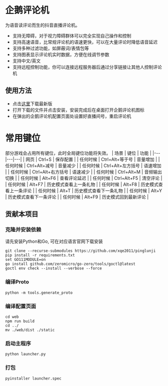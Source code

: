# 企鹅评论机
为语音读评论而生的抖音直播评论机。
- 支持无障碍，对于视力障碍群体可以完全实现自己操作和控制
- 支持高速语音，比常规评论机的语速更快，可以在大量评论时降低语音延迟
- 支持多种过滤功能，如屏蔽词/表情包等
- 支持图表显示评论机实时数据，方便在线调节参数
- 支持中文/英文
- 支持远程控制功能，你可以连接远程服务器后通过分享链接让其他人控制评论机

## 使用方法
- 点击[这里](https://github.com/xqe2011/pinglunji/releases/download/latest/installer.exe)下载最新版
- 打开下载的文件并点击安装，安装完成后在桌面打开企鹅评论机图标
- 在弹出的企鹅评论机配置页面处设置好直播间号，重启评论机

# 常用键位
部分游戏会占用所有键位，此时全局键位功能将失效。 
| 场景 | 键位 | 功能 |
|---|---|---|
| 网页 | Ctrl+S | 保存配置 |
| 任何时候 | Ctrl+Alt+等于号 | 音量增加 |
| 任何时候 | Ctrl+Alt+减号 | 音量减少 |
| 任何时候 | Ctrl+Alt+左方括号 | 语速增加 |
| 任何时候 | Ctrl+Alt+右方括号 | 语速减少 |
| 任何时候 | Ctrl+Alt+M | 音频输出切换 |
| 任何时候 | Alt+F6 | 查看评论延迟 |
| 任何时候 | Ctrl+Alt+F5 | 清空评论 |
| 任何时候 | Alt+F7 | 历史模式查看上一条礼物 |
| 任何时候 | Alt+F8 | 历史模式查看上一条评论 |
| 任何时候 | Alt+T | 历史模式查看下一条礼物 |
| 任何时候 | Alt+Y | 历史模式查看下一条评论 |
| 任何时候 | Alt+F9 | 历史模式回到最新评论 |

## 贡献本项目
### 克隆并安装依赖
请先安装Python和Go, 可在对应语言官网下载安装
```
git clone --recurse-submodules https://github.com/xqe2011/pinglunji
pip install -r requirements.txt
set GO111MODULE=on
go install github.com/zeromicro/go-zero/tools/goctl@latest
goctl env check --install --verbose --force
```
### 编译Proto
```
python -m tools.generate_proto
```
### 编译配置页面
```
cd web
npm run build
cd ../
mv ./web/dist ./static
```
### 启动主程序
```
python launcher.py
```
### 打包
```
pyinstaller launcher.spec
```